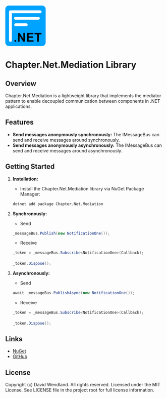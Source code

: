 ![Chapter](https://raw.githubusercontent.com/dwndland/Chapter.Net.Mediation/master/Icon.png)

# Chapter.Net.Mediation Library

## Overview
Chapter.Net.Mediation is a lightweight library that implements the mediator pattern to enable decoupled communication between components in .NET applications.

## Features
- **Send messages anonymously synchronously:** The IMessageBus can send and receive messages around synchronously.
- **Send messages anonymously asynchronously:** The IMessageBus can send and receive messages around asynchronously.

## Getting Started

1. **Installation:**
    - Install the Chapter.Net.Mediation library via NuGet Package Manager:
    ```bash
    dotnet add package Chapter.Net.Mediation
    ```

2. **Synchronously:**
    - Send
    ```csharp
    _messageBus.Publish(new NotificationOne());
    ```
    - Receive
    ```csharp
    _token = _messageBus.Subscribe<NotificationOne>(Callback);

    _token.Dispose();
    ```

3. **Asynchronously:**
    - Send
    ```csharp
    await _messageBus.PublishAsync(new NotificationOne());
    ```
    - Receive
    ```csharp
    _token = _messageBus.Subscribe<NotificationOne>(Callback);

    _token.Dispose();
    ```

## Links
* [NuGet](https://www.nuget.org/packages/Chapter.Net.Mediation)
* [GitHub](https://github.com/dwndland/Chapter.Net.Mediation)

## License
Copyright (c) David Wendland. All rights reserved.
Licensed under the MIT License. See LICENSE file in the project root for full license information.
